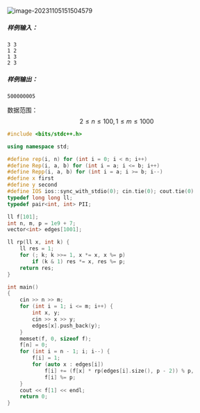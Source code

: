 ![image-20231105151504579](C:\Users\30884\AppData\Roaming\Typora\typora-user-images\image-20231105151504579.png)

##### 样例输入：

```
3 3
1 2
1 3
2 3
```

##### 样例输出：

```
500000005
```

数据范围：$$2 \le n \le 100, 1 \le m \le 1000$$

```c++
#include <bits/stdc++.h>

using namespace std;

#define rep(i, n) for (int i = 0; i < n; i++) 
#define Rep(i, a, b) for (int i = a; i <= b; i++)
#define Repp(i, a, b) for (int i = a; i >= b; i--)
#define x first
#define y second
#define IOS ios::sync_with_stdio(0); cin.tie(0); cout.tie(0)
typedef long long ll;
typedef pair<int, int> PII;

ll f[101];
int n, m, p = 1e9 + 7;
vector<int> edges[1001];

ll rp(ll x, int k) {
	ll res = 1;
	for (; k; k >>= 1, x *= x, x %= p)
		if (k & 1) res *= x, res %= p;
	return res;
}

int main()
{
    cin >> n >> m;
    for (int i = 1; i <= m; i++) {
    	int x, y;
    	cin >> x >> y;
    	edges[x].push_back(y);
    }
    memset(f, 0, sizeof f);
    f[n] = 0;
    for (int i = n - 1; i; i--) {
    	f[i] = 1;
    	for (auto x : edges[i]) 
    		f[i] += (f[x] * rp(edges[i].size(), p - 2)) % p,
    		f[i] %= p;
    }
    cout << f[1] << endl;
    return 0;
}
```



